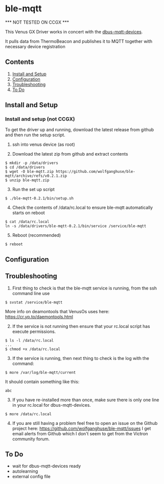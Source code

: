 # ble-mqtt

*** NOT TESTED ON CCGX ***

This Venus GX Driver works in concert with the [dbus-mqtt-devices](https://github.com/freakent/dbus-mqtt-devices).

It pulls data from ThermoBeacon and publishes it to MQTT together with necessary device registration

## Contents
1. [Install and Setup](#Install-and-Setup)
2. [Configuration](#Configuration)
3. [Troubleshooting](#Troubleshooting)
4. [To Do](#To-Do)


## Install and Setup 

### Install and setup (not CCGX)

To get the driver up and running, download the latest release from github and then run the setup script.

1. ssh into venus device (as root)

2. Download the latest zip from github and extract contents

```
$ mkdir -p /data/drivers
$ cd /data/drivers
$ wget -O ble-mqtt.zip https://github.com/wolfganghuse/ble-mqtt/archive/refs/v0.2.1.zip
$ unzip ble-mqtt.zip
```

3. Run the set up script
```
$ ./ble-mqtt-0.2.1/bin/setup.sh
```

4. Check the contents of /data/rc.local to ensure ble-mqtt automatically starts on reboot
```
$ cat /data/rc.local
ln -s /data/drivers/ble-mqtt-0.2.1/bin/service /service/ble-mqtt
```

5. Reboot (recommended)
```
$ reboot
```


## Configuration
	

## Troubleshooting
1) First thing to check is that the ble-mqtt service is running, from the ssh command line use
```
$ svstat /service/ble-mqtt
```
More info on deamontools that VenusOs uses here: https://cr.yp.to/daemontools.html

2) If the service is not running then ensure that your rc.local script has execute permissions.
```
$ ls -l /data/rc.local
...
$ chmod +x /data/rc.local
```
3) If the service is running, then next thing to check is the log with the command:
```
$ more /var/log/ble-mqtt/current
```
It should contain something like this:
```
abc
```

3) If you have re-installed more than once, make sure there is only one line in your rc.local for dbus-mqtt-devices.
```
$ more /data/rc.local 
```

4) If you are still having a problem feel free to open an issue on the Github project here: https://github.com/wolfganghuse/ble-mqtt/issues
I get email alerts from Github which I don't seem to get from the Victron community forum.


## To Do
- wait for dbus-mqtt-devices ready
- autolearning
- external config file
